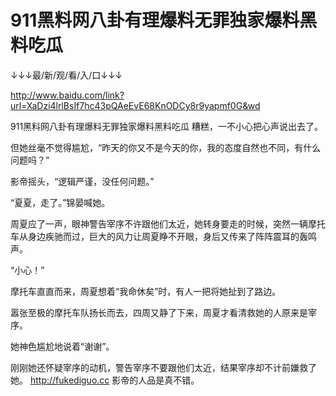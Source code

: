 # 911黑料网八卦有理爆料无罪独家爆料黑料吃瓜

↓↓↓最/新/观/看/入/口↓↓↓

http://www.baidu.com/link?url=XaDzi4lrlBsIf7hc43pQAeEvE68KnODCy8r9yapmf0G&wd

911黑料网八卦有理爆料无罪独家爆料黑料吃瓜
糟糕，一不小心把心声说出去了。

但她丝毫不觉得尴尬，“昨天的你又不是今天的你，我的态度自然也不同，有什么问题吗？”

影帝摇头，“逻辑严谨，没任何问题。”

“夏夏，走了。”锦晏喊她。

周夏应了一声，眼神警告宰序不许跟他们太近，她转身要走的时候，突然一辆摩托车从身边疾驰而过，巨大的风力让周夏睁不开眼，身后又传来了阵阵震耳的轰鸣声。

“小心！”

摩托车直直而来，周夏想着“我命休矣”时，有人一把将她扯到了路边。

嚣张至极的摩托车队扬长而去，四周又静了下来，周夏才看清救她的人原来是宰序。

她神色尴尬地说着“谢谢”。

刚刚她还怀疑宰序的动机，警告宰序不要跟他们太近，结果宰序却不计前嫌救了她。
http://fukediguo.cc
影帝的人品是真不错。
